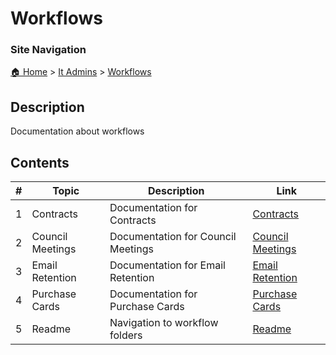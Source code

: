 <!-- description: Documentation about workflows -->

# Workflows

### Site Navigation
[🏠 Home](../../README.md) > [It Admins](../README.md) > [Workflows](README.md)

## Description
Documentation about workflows

## Contents

| **#** | **Topic** | **Description** | **Link** |
|---|---|---|---|
| 1 | Contracts | Documentation for Contracts | [Contracts](contracts/) |
| 2 | Council Meetings | Documentation for Council Meetings | [Council Meetings](council-meetings/) |
| 3 | Email Retention | Documentation for Email Retention | [Email Retention](email-retention/) |
| 4 | Purchase Cards | Documentation for Purchase Cards | [Purchase Cards](purchase-cards/) |
| 5 | Readme | Navigation to workflow folders | [Readme](readme.md) |
